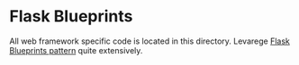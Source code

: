# Flask Blueprints

All web framework specific code is located in this directory.
Levarege [Flask Blueprints pattern](http://flask.pocoo.org/docs/1.0/blueprints/)
quite extensively.
